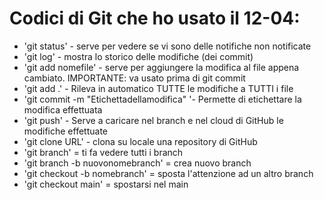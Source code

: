 # Codici di Git che ho usato il 12-04:

- 'git status' - serve per vedere se vi sono delle notifiche non notificate
- 'git log' - mostra lo storico delle modifiche (dei commit)
- 'git add nomefile' - serve per aggiungere la modifica al file appena cambiato. IMPORTANTE: va usato prima di git commit
- 'git add .' - Rileva in automatico TUTTE le modifiche a TUTTI i file
- 'git commit -m "Etichettadellamodifica" '- Permette di etichettare la modifica effettuata
- 'git push' - Serve a caricare nel branch e nel cloud di GitHub le modifiche effettuate
- 'git clone URL' - clona su locale una repository di GitHub
- 'git branch' = ti fa vedere tutti i branch
- 'git branch -b nuovonomebranch' = crea nuovo branch
- 'git checkout -b nomebranch' = sposta l'attenzione ad un altro branch
- 'git checkout main' = spostarsi nel main
